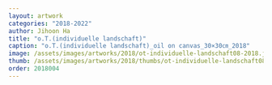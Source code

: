```yaml
---
layout: artwork
categories: "2018-2022"
author: Jihoon Ha
title: "o.T.(individuelle landschaft)"
caption: "o.T.(individuelle landschaft)_oil on canvas_30×30㎝_2018"
image: /assets/images/artworks/2018/ot-individuelle-landschaft08-2018.jpg
thumb: /assets/images/artworks/2018/thumbs/ot-individuelle-landschaft08-2018.jpg
order: 2018004
---
```

